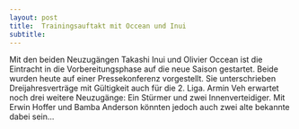 ```yaml
---
layout: post
title:  Trainingsauftakt mit Occean und Inui
subtitle:  
---
```


Mit den beiden Neuzugängen Takashi Inui und Olivier Occean ist die Eintracht in die Vorbereitungsphase auf die neue Saison gestartet. Beide wurden heute auf einer Pressekonferenz vorgestellt. Sie unterschrieben Dreijahresverträge mit Gültigkeit auch für die 2. Liga. Armin Veh erwartet noch drei weitere Neuzugänge: Ein Stürmer und zwei Innenverteidiger. Mit Erwin Hoffer und Bamba Anderson könnten jedoch auch zwei alte bekannte dabei sein...


